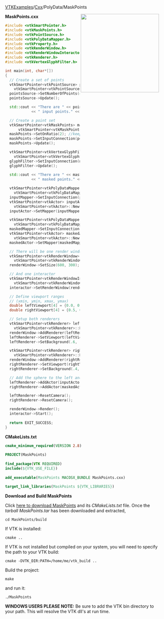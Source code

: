 [VTKExamples](/home/)/[Cxx](/Cxx)/PolyData/MaskPoints

<img align="right" src="https://github.com/lorensen/VTKExamples/blob/gh-pages/Testing/Baseline/PolyData/TestMaskPoints.png?raw=true" width="256" />

**MaskPoints.cxx**
```c++
#include <vtkSmartPointer.h>
#include <vtkMaskPoints.h>
#include <vtkPointSource.h>
#include <vtkPolyDataMapper.h>
#include <vtkProperty.h>
#include <vtkRenderWindow.h>
#include <vtkRenderWindowInteractor.h>
#include <vtkRenderer.h>
#include <vtkVertexGlyphFilter.h>

int main(int, char*[])
{
  // Create a set of points
  vtkSmartPointer<vtkPointSource> pointsSource =
    vtkSmartPointer<vtkPointSource>::New();
  pointsSource->SetNumberOfPoints(40);
  pointsSource->Update();

  std::cout << "There are " << pointsSource->GetOutput()->GetNumberOfPoints()
            << " input points." << std::endl;

  // Create a point set
  vtkSmartPointer<vtkMaskPoints> maskPoints =
      vtkSmartPointer<vtkMaskPoints>::New();
  maskPoints->SetOnRatio(2); //keep every 2nd point (half the number of points)
  maskPoints->SetInputConnection(pointsSource->GetOutputPort());
  maskPoints->Update();

  vtkSmartPointer<vtkVertexGlyphFilter> glyphFilter =
    vtkSmartPointer<vtkVertexGlyphFilter>::New();
  glyphFilter->SetInputConnection(maskPoints->GetOutputPort());
  glyphFilter->Update();
  
  std::cout << "There are " << maskPoints->GetOutput()->GetNumberOfPoints()
            << " masked points." << std::endl;

  vtkSmartPointer<vtkPolyDataMapper> inputMapper =
    vtkSmartPointer<vtkPolyDataMapper>::New();
  inputMapper->SetInputConnection(pointsSource->GetOutputPort());
  vtkSmartPointer<vtkActor> inputActor =
    vtkSmartPointer<vtkActor>::New();
  inputActor->SetMapper(inputMapper);

  vtkSmartPointer<vtkPolyDataMapper> maskedMapper =
    vtkSmartPointer<vtkPolyDataMapper>::New();
  maskedMapper->SetInputConnection(glyphFilter->GetOutputPort());
  vtkSmartPointer<vtkActor> maskedActor =
    vtkSmartPointer<vtkActor>::New();
  maskedActor->SetMapper(maskedMapper);

  // There will be one render window
  vtkSmartPointer<vtkRenderWindow> renderWindow =
    vtkSmartPointer<vtkRenderWindow>::New();
  renderWindow->SetSize(600, 300);

  // And one interactor
  vtkSmartPointer<vtkRenderWindowInteractor> interactor =
    vtkSmartPointer<vtkRenderWindowInteractor>::New();
  interactor->SetRenderWindow(renderWindow);

  // Define viewport ranges
  // (xmin, ymin, xmax, ymax)
  double leftViewport[4] = {0.0, 0.0, 0.5, 1.0};
  double rightViewport[4] = {0.5, 0.0, 1.0, 1.0};

  // Setup both renderers
  vtkSmartPointer<vtkRenderer> leftRenderer =
    vtkSmartPointer<vtkRenderer>::New();
  renderWindow->AddRenderer(leftRenderer);
  leftRenderer->SetViewport(leftViewport);
  leftRenderer->SetBackground(.6, .5, .4);

  vtkSmartPointer<vtkRenderer> rightRenderer =
    vtkSmartPointer<vtkRenderer>::New();
  renderWindow->AddRenderer(rightRenderer);
  rightRenderer->SetViewport(rightViewport);
  rightRenderer->SetBackground(.4, .5, .6);

  // Add the sphere to the left and the cube to the right
  leftRenderer->AddActor(inputActor);
  rightRenderer->AddActor(maskedActor);

  leftRenderer->ResetCamera();
  rightRenderer->ResetCamera();

  renderWindow->Render();
  interactor->Start();
  
  return EXIT_SUCCESS;
}
```
**CMakeLists.txt**
```cmake
cmake_minimum_required(VERSION 2.8)
 
PROJECT(MaskPoints)
 
find_package(VTK REQUIRED)
include(${VTK_USE_FILE})
 
add_executable(MaskPoints MACOSX_BUNDLE MaskPoints.cxx)
 
target_link_libraries(MaskPoints ${VTK_LIBRARIES})
```

**Download and Build MaskPoints**

Click [here to download MaskPoints](https://github.com/lorensen/VTKWikiExamplesTarballs/raw/master/MaskPoints.tar) and its *CMakeLists.txt* file.
Once the *tarball MaskPoints.tar* has been downloaded and extracted,
```
cd MaskPoints/build 
```
If VTK is installed:
```
cmake ..
```
If VTK is not installed but compiled on your system, you will need to specify the path to your VTK build:
```
cmake -DVTK_DIR:PATH=/home/me/vtk_build ..
```
Build the project:
```
make
```
and run it:
```
./MaskPoints
```
**WINDOWS USERS PLEASE NOTE:** Be sure to add the VTK bin directory to your path. This will resolve the VTK dll's at run time.

